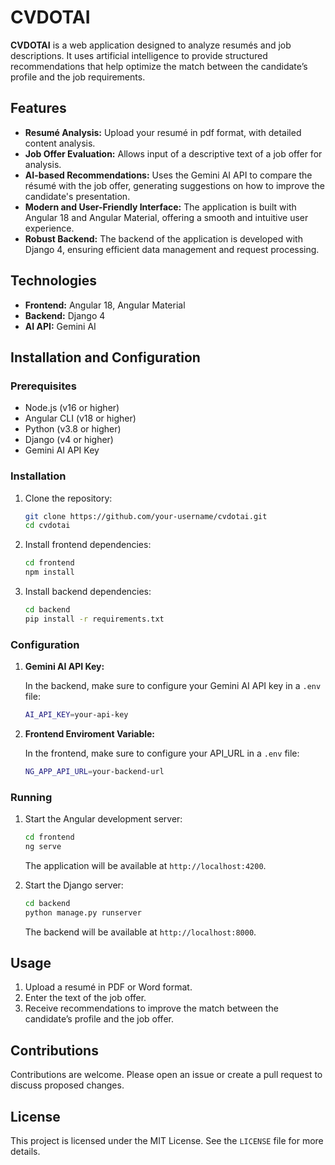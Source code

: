 # CVDOTAI

**CVDOTAI** is a web application designed to analyze resumés and job descriptions. It uses artificial intelligence to provide structured recommendations that help optimize the match between the candidate’s profile and the job requirements.

## Features

- **Resumé Analysis:** Upload your resumé in pdf format, with detailed content analysis.
- **Job Offer Evaluation:** Allows input of a descriptive text of a job offer for analysis.
- **AI-based Recommendations:** Uses the Gemini AI API to compare the résumé with the job offer, generating suggestions on how to improve the candidate's presentation.
- **Modern and User-Friendly Interface:** The application is built with Angular 18 and Angular Material, offering a smooth and intuitive user experience.
- **Robust Backend:** The backend of the application is developed with Django 4, ensuring efficient data management and request processing.

## Technologies

- **Frontend:** Angular 18, Angular Material
- **Backend:** Django 4
- **AI API:** Gemini AI

## Installation and Configuration

### Prerequisites

- Node.js (v16 or higher)
- Angular CLI (v18 or higher)
- Python (v3.8 or higher)
- Django (v4 or higher)
- Gemini AI API Key

### Installation

1. Clone the repository:

   ```bash
   git clone https://github.com/your-username/cvdotai.git
   cd cvdotai
   ```

2. Install frontend dependencies:

   ```bash
   cd frontend
   npm install
   ```

3. Install backend dependencies:

   ```bash
   cd backend
   pip install -r requirements.txt
   ```

### Configuration

1. **Gemini AI API Key:**

   In the backend, make sure to configure your Gemini AI API key in a `.env` file:

   ```bash
   AI_API_KEY=your-api-key
   ```
   
2. **Frontend Enviroment Variable:**

   In the frontend, make sure to configure your API_URL in a `.env` file:

   ```bash
   NG_APP_API_URL=your-backend-url
   ```

### Running

1. Start the Angular development server:

   ```bash
   cd frontend
   ng serve
   ```

   The application will be available at `http://localhost:4200`.

2. Start the Django server:

   ```bash
   cd backend
   python manage.py runserver
   ```

   The backend will be available at `http://localhost:8000`.

## Usage

1. Upload a resumé in PDF or Word format.
2. Enter the text of the job offer.
3. Receive recommendations to improve the match between the candidate’s profile and the job offer.

## Contributions

Contributions are welcome. Please open an issue or create a pull request to discuss proposed changes.

## License

This project is licensed under the MIT License. See the `LICENSE` file for more details.
